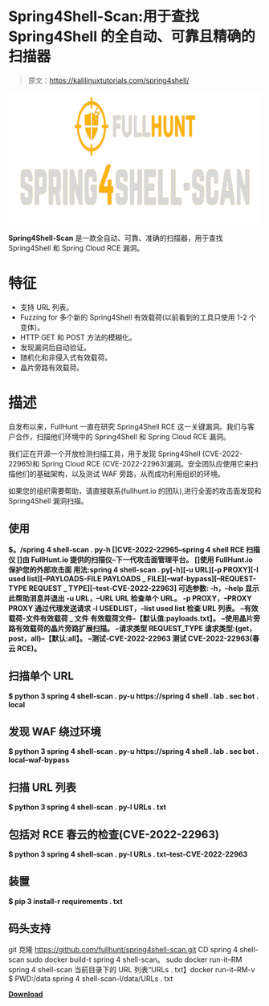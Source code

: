 # Spring4Shell-Scan:用于查找 Spring4Shell 的全自动、可靠且精确的扫描器

> 原文：<https://kalilinuxtutorials.com/spring4shell/>

[![](img//75a2549b4a7311195aeaaf502599ffec.png)](https://blogger.googleusercontent.com/img/b/R29vZ2xl/AVvXsEhs2MuDECxtBggRi87z8yWxGxw6RVOWXtibmDK83ZqANLBpvDoVyzpl7rN-2_nyDCJntIkWn8hOjPfmWf8qlQaQRsgJebOVJmRAwmMXodytNbOfXEaFbiICBveY53tuEz6h6jLK9qWO717BNAmo44P5saQazgXaB2SX9KjryKilQVnbNISb1NRMr1ik/s728/1%20(1).png)

**Spring4Shell-Scan** 是一款全自动、可靠、准确的扫描器，用于查找 Spring4Shell 和 Spring Cloud RCE 漏洞。

# 特征

*   支持 URL 列表。
*   Fuzzing for 多个新的 Spring4Shell 有效载荷(以前看到的工具只使用 1-2 个变体)。
*   HTTP GET 和 POST 方法的模糊化。
*   发现漏洞后自动验证。
*   随机化和非侵入式有效载荷。
*   晶片旁路有效载荷。

# 描述

自发布以来，FullHunt 一直在研究 Spring4Shell RCE 这一关键漏洞。我们与客户合作，扫描他们环境中的 Spring4Shell 和 Spring Cloud RCE 漏洞。

我们正在开源一个开放检测扫描工具，用于发现 Spring4Shell (CVE-2022-22965)和 Spring Cloud RCE (CVE-2022-22963)漏洞。安全团队应使用它来扫描他们的基础架构，以及测试 WAF 旁路，从而成功利用组织的环境。

如果您的组织需要帮助，请直接联系(fullhunt.io 的团队),进行全面的攻击面发现和 Spring4Shell 漏洞扫描。

## 使用

**$。/spring 4 shell-scan . py-h
[]CVE-2022-22965–spring 4 shell RCE 扫描仪
[]由 FullHunt.io 提供的扫描仪–下一代攻击面管理平台。
[]使用 FullHunt.io 保护您的外部攻击面
用法:spring 4 shell-scan . py[-h][-u URL][-p PROXY][-l used list][–PAYLOADS-FILE PAYLOADS _ FILE][–waf-bypass][–REQUEST-TYPE REQUEST _ TYPE][–test-CVE-2022-22963]
可选参数:
-h，–help 显示此帮助消息并退出
-u URL，–URL URL 检查单个 URL。
-p PROXY，–PROXY PROXY
通过代理发送请求
-l USEDLIST，–list used list
检查 URL 列表。
–有效载荷-文件有效载荷 _ 文件
有效载荷文件-【默认值:payloads.txt】。
–使用晶片旁路有效载荷的晶片旁路扩展扫描。
–请求类型 REQUEST_TYPE
请求类型:(get，post，all)–【默认:all】。
–测试-CVE-2022-22963
测试 CVE-2022-22963(春云 RCE)。**

## 扫描单个 URL

**$ python 3 spring 4 shell-scan . py-u https://spring 4 shell . lab . sec bot . local**

## 发现 WAF 绕过环境

**$ python 3 spring 4 shell-scan . py-u https://spring 4 shell . lab . sec bot . local–waf-bypass**

## 扫描 URL 列表

**$ python 3 spring 4 shell-scan . py-l URLs . txt**

## **包括对 RCE 春云的检查(CVE-2022-22963)**

**$ python 3 spring 4 shell-scan . py-l URLs . txt–test-CVE-2022-22963**

## 装置

**$ pip 3 install-r requirements . txt**

## 码头支持

git 克隆 https://github.com/fullhunt/spring4shell-scan.git
CD spring 4 shell-scan
sudo docker build-t spring 4 shell-scan。
sudo docker run-it–RM spring 4 shell-scan
当前目录下的 URL 列表“URLs . txt】docker run-it–RM-v $ PWD:/data spring 4 shell-scan-l/data/URLs . txt

[**Download**](https://github.com/fullhunt/spring4shell-scan)